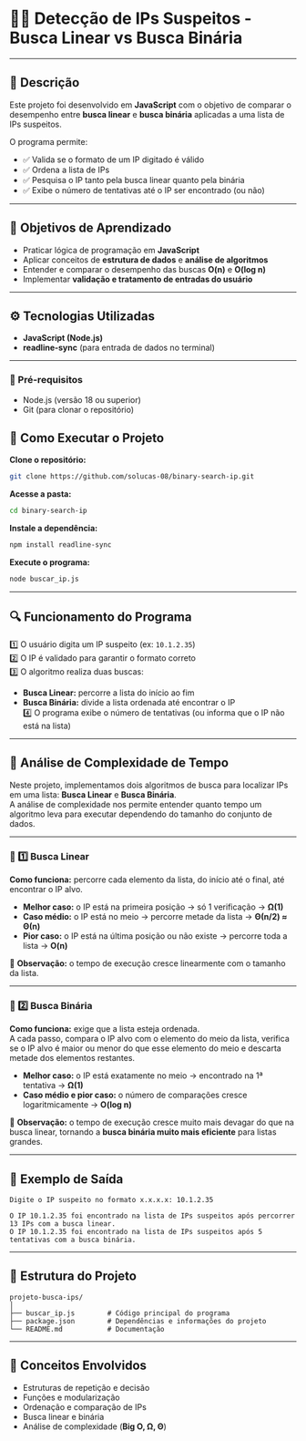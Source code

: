 # 🕵️‍♂️ Detecção de IPs Suspeitos - Busca Linear vs Busca Binária

---

## 📘 Descrição

Este projeto foi desenvolvido em **JavaScript** com o objetivo de comparar o desempenho entre **busca linear** e **busca binária** aplicadas a uma lista de IPs suspeitos.

O programa permite:

- ✅ Valida se o formato de um IP digitado é válido  
- ✅ Ordena a lista de IPs  
- ✅ Pesquisa o IP tanto pela busca linear quanto pela binária  
- ✅ Exibe o número de tentativas até o IP ser encontrado (ou não)

---

## 🧠 Objetivos de Aprendizado

- Praticar lógica de programação em **JavaScript**  
- Aplicar conceitos de **estrutura de dados** e **análise de algoritmos**  
- Entender e comparar o desempenho das buscas **O(n)** e **O(log n)**  
- Implementar **validação e tratamento de entradas do usuário**

---

## ⚙️ Tecnologias Utilizadas

- **JavaScript (Node.js)**  
- **readline-sync** (para entrada de dados no terminal)

---

### 🧩 Pré-requisitos
- Node.js (versão 18 ou superior)
- Git (para clonar o repositório)
## 🚀 Como Executar o Projeto

**Clone o repositório:**
```bash
git clone https://github.com/solucas-08/binary-search-ip.git
```

**Acesse a pasta:**
```bash
cd binary-search-ip
```

**Instale a dependência:**
```bash
npm install readline-sync
```

**Execute o programa:**
```bash
node buscar_ip.js
```

---

## 🔍 Funcionamento do Programa

1️⃣ O usuário digita um IP suspeito (ex: `10.1.2.35`)  
2️⃣ O IP é validado para garantir o formato correto  
3️⃣ O algoritmo realiza duas buscas:  
   - **Busca Linear:** percorre a lista do início ao fim  
   - **Busca Binária:** divide a lista ordenada até encontrar o IP  
4️⃣ O programa exibe o número de tentativas (ou informa que o IP não está na lista)

---

## 🧮 Análise de Complexidade de Tempo

Neste projeto, implementamos dois algoritmos de busca para localizar IPs em uma lista: **Busca Linear** e **Busca Binária**.  
A análise de complexidade nos permite entender quanto tempo um algoritmo leva para executar dependendo do tamanho do conjunto de dados.

---

### 🔸 1️⃣ Busca Linear

**Como funciona:** percorre cada elemento da lista, do início até o final, até encontrar o IP alvo.

- **Melhor caso:** o IP está na primeira posição → só 1 verificação → **Ω(1)**  
- **Caso médio:** o IP está no meio → percorre metade da lista → **Θ(n/2) ≈ Θ(n)**  
- **Pior caso:** o IP está na última posição ou não existe → percorre toda a lista → **O(n)**  

🧩 **Observação:** o tempo de execução cresce linearmente com o tamanho da lista.

---

### 🔹 2️⃣ Busca Binária

**Como funciona:** exige que a lista esteja ordenada.  
A cada passo, compara o IP alvo com o elemento do meio da lista, verifica se o IP alvo é maior ou menor do que esse elemento do meio e descarta metade dos elementos restantes.

- **Melhor caso:** o IP está exatamente no meio → encontrado na 1ª tentativa → **Ω(1)**  
- **Caso médio e pior caso:** o número de comparações cresce logaritmicamente → **O(log n)**  

🧩 **Observação:** o tempo de execução cresce muito mais devagar do que na busca linear, tornando a **busca binária muito mais eficiente** para listas grandes.

---

## 💬 Exemplo de Saída

```
Digite o IP suspeito no formato x.x.x.x: 10.1.2.35

O IP 10.1.2.35 foi encontrado na lista de IPs suspeitos após percorrer 13 IPs com a busca linear.
O IP 10.1.2.35 foi encontrado na lista de IPs suspeitos após 5 tentativas com a busca binária.
```

---

## 🧩 Estrutura do Projeto

```
projeto-busca-ips/
│
├── buscar_ip.js        # Código principal do programa
├── package.json        # Dependências e informações do projeto
└── README.md           # Documentação
```

---

## 🧠 Conceitos Envolvidos

- Estruturas de repetição e decisão  
- Funções e modularização  
- Ordenação e comparação de IPs  
- Busca linear e binária  
- Análise de complexidade (**Big O, Ω, Θ**)
